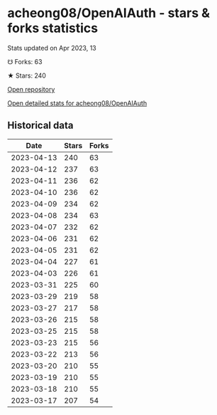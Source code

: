 # acheong08/OpenAIAuth - stars & forks statistics

Stats updated on Apr 2023, 13

☋ Forks: 63

★ Stars: 240

[Open repository](https://github.com/acheong08/OpenAIAuth)

[Open detailed stats for acheong08/OpenAIAuth](https://reviewgithub.com/rep/acheong08/OpenAIAuth)

## Historical data
| Date | Stars | Forks |
|------|-------|-------|
| 2023-04-13 | 240 | 63 | 
| 2023-04-12 | 237 | 63 | 
| 2023-04-11 | 236 | 62 | 
| 2023-04-10 | 236 | 62 | 
| 2023-04-09 | 234 | 62 | 
| 2023-04-08 | 234 | 63 | 
| 2023-04-07 | 232 | 62 | 
| 2023-04-06 | 231 | 62 | 
| 2023-04-05 | 231 | 62 | 
| 2023-04-04 | 227 | 61 | 
| 2023-04-03 | 226 | 61 | 
| 2023-03-31 | 225 | 60 | 
| 2023-03-29 | 219 | 58 | 
| 2023-03-27 | 217 | 58 | 
| 2023-03-26 | 215 | 58 | 
| 2023-03-25 | 215 | 58 | 
| 2023-03-23 | 215 | 56 | 
| 2023-03-22 | 213 | 56 | 
| 2023-03-20 | 210 | 55 | 
| 2023-03-19 | 210 | 55 | 
| 2023-03-18 | 210 | 55 | 
| 2023-03-17 | 207 | 54 | 

